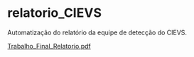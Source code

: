 # relatorio_CIEVS
Automatização do relatório da equipe de detecção do CIEVS. 


[Trabalho_Final_Relatorio.pdf](https://github.com/sch-sb/relatorio_CIEVS/files/12822802/Trabalho_Final_Relatorio.pdf)
